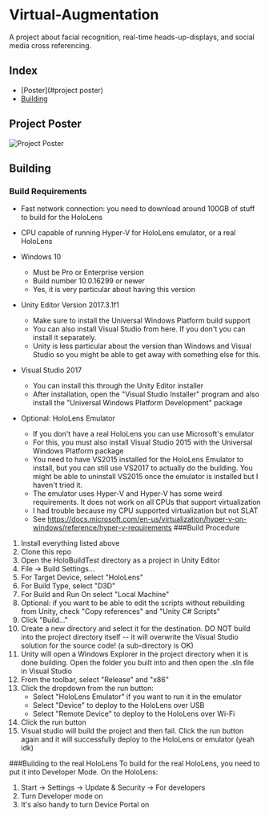 # Virtual-Augmentation
A project about facial recognition, real-time heads-up-displays, and social media cross referencing.

## Index
- [Poster](#project poster)
- [Building](#building)

## Project Poster

![Project Poster](https://github.com/pdemange/Virtual-Augmentation/raw/master/Poster.png "Project Poster")

## Building
### Build Requirements
 - Fast network connection: you need to download around 100GB of stuff to build for the HoloLens
 - CPU capable of running Hyper-V for HoloLens emulator, or a real HoloLens

 - Windows 10
    - Must be Pro or Enterprise version
    - Build number 10.0.16299 or newer
    - Yes, it is very particular about having this version
 - Unity Editor Version 2017.3.1f1
    - Make sure to install the Universal Windows Platform build support
    - You can also install Visual Studio from here. If you don't you can install it separately.
    - Unity is less particular about the version than Windows and Visual Studio so you might be able to get away with something else for this.
 - Visual Studio 2017
    - You can install this through the Unity Editor installer
    - After installation, open the "Visual Studio Installer" program and also install the "Universal Windows Platform Development" package
 - Optional: HoloLens Emulator
    - If you don't have a real HoloLens you can use Microsoft's emulator
    - For this, you must also install Visual Studio 2015 with the Universal Windows Platform package
    - You need to have VS2015 installed for the HoloLens Emulator to install, but you can still use VS2017 to actually do the building. You might be able to uninstall VS2015 once the emulator is installed but I haven't tried it.
    - The emulator uses Hyper-V and Hyper-V has some weird requirements. It does not work on all CPUs that support virtualization
    - I had trouble because my CPU supported virtualization but not SLAT
    - See https://docs.microsoft.com/en-us/virtualization/hyper-v-on-windows/reference/hyper-v-requirements
###Build Procedure
1. Install everything listed above
1. Clone this repo
1. Open the HoloBuildTest directory as a project in Unity Editor
1. File → Build Settings...
1. For Target Device, select "HoloLens"
1. For Build Type, select "D3D"
1. For Build and Run On select "Local Machine"
1. Optional: if you want to be able to edit the scripts without rebuilding from Unity, check "Copy references" and "Unity C# Scripts"
1. Click "Build..."
1. Create a new directory and select it for the destination. DO NOT build into the project directory itself -- it will overwrite the Visual Studio solution for the source code! (a sub-directory is OK)
1. Unity will open a Windows Explorer in the project directory when it is done building. Open the folder you built into and then open the .sln file in Visual Studio
1. From the toolbar, select "Release" and "x86"
1. Click the dropdown from the run button:
    - Select "HoloLens Emulator" if you want to run it in the emulator
    - Select "Device" to deploy to the HoloLens over USB
    - Select "Remote Device" to deploy to the HoloLens over Wi-Fi
1. Click the run button
1. Visual studio will build the project and then fail. Click the run button again and it will successfully deploy to the HoloLens or emulator (yeah idk)

###Building to the real HoloLens
To build for the real HoloLens, you need to put it into Developer Mode. On the HoloLens:
1. Start → Settings → Update & Security → For developers
1. Turn Developer mode on
1. It's also handy to turn Device Portal on

